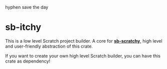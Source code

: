 hyphen save the day
# sb-itchy

This is a low level Scratch project builder.
A core for [**sb-scratchy**](https://github.com/rusty-scratch/sb-scratchy), high level and user-friendly abstraction of this crate.

If you want to create your own high level Scratch builder, you can have this crate as dependency!
